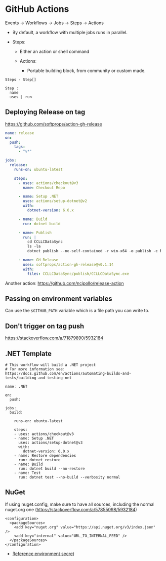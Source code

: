 # GitHub Actions

Events -> Workflows -> Jobs -> Steps -> Actions

- By default, a workflow with multiple jobs runs in parallel.

- Steps:
  - Either an action or shell command

  - Actions:
    - Portable building block, from community or custom made.


```
Steps - Step[]

Step :
  name
  uses | run
```


## Deploying Release on tag

<https://github.com/softprops/action-gh-release>

```yaml
name: release
on:
  push:
    tags:
      - "v*"

jobs:
  release:
    runs-on: ubuntu-latest

    steps:
      - uses: actions/checkout@v3
        name: Checkout Repo

      - name: Setup .NET
        uses: actions/setup-dotnet@v2
        with:
          dotnet-version: 6.0.x

      - name: Build
        run: dotnet build

      - name: Publish
        run: |
          cd CCLLCDataSync
          ls -la
          dotnet publish --no-self-contained -r win-x64 -o publish -c Release -p:DebugType=None -p:PublishSingleFile=true

      - name: GH Release
        uses: softprops/action-gh-release@v0.1.14
        with:
          files: CCLLCDataSync/publish/CCLLCDataSync.exe
```

Another action: <https://github.com/ncipollo/release-action>

## Passing on environment variables

Can use the `$GITHUB_PATH` variable which is a file path you can write to.

## Don't trigger on tag push

<https://stackoverflow.com/a/71879890/5932184>

## .NET Template

```
# This workflow will build a .NET project
# For more information see: https://docs.github.com/en/actions/automating-builds-and-tests/building-and-testing-net

name: .NET

on:
  push:

jobs:
  build:

    runs-on: ubuntu-latest

    steps:
    - uses: actions/checkout@v3
    - name: Setup .NET
      uses: actions/setup-dotnet@v3
      with:
        dotnet-version: 6.0.x
    - name: Restore dependencies
      run: dotnet restore
    - name: Build
      run: dotnet build --no-restore
    - name: Test
      run: dotnet test --no-build --verbosity normal
```

## NuGet

If using nuget.config, make sure to have all sources, including the normal nuget.org one (<https://stackoverflow.com/a/57855098/5932184>)

```
<configuration>
  <packageSources>
    <add key="nuget.org" value="https://api.nuget.org/v3/index.json" />
    <add key="internal" value="URL_TO_INTERNAL_FEED" />
  </packageSources>
</configuration>
```

- [Reference environment secret](https://stackoverflow.com/a/66526312/5932184)
